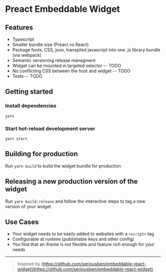 # Preact Embeddable Widget

## Features
* Typescript
* Smaller bundle size (Preact vs React)
* Package fonts, CSS, json, transpiled javascript into one .js library bundle (via webpack)
* Semantic versioning release managment
* Widget can be mounted in targeted selector -- TODO
* No conflicting CSS between the host and widget -- TODO
* Tests -- TODO

## Getting started
### Install dependencies
`yarn`

### Start hot-reload development server
`yarn start`


## Building for production

Run `yarn build` to build the widget bundle for production

## Releasing a new production version of the widget

Run `yarn build:release` and follow the interactive steps to tag a new version of your widget

## Use Cases
* Your widget needs to be easily added to websites with a `<script>` tag
* Configurable at runtime (publishable keys and other config)
* You find that an iframe is not flexible and feature rich enough for your needs

___
> Inspired by [https://github.com/seriousben/embeddable-react-widget](https://github.com/seriousben/embeddable-react-widget)
